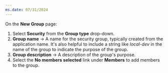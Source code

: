 ```yaml
---
ms.date: 07/31/2024
---
```

On the **New Group** page:

1. Select **Security** from the **Group type** drop-down.
1. **Group name** &rarr; A name for the security group, typically created from the application name. It's also helpful to include a string like *local-dev* in the name of the group to indicate the purpose of the group.
1. **Group description** &rarr; A description of the group's purpose.
1. Select the **No members selected** link under **Members** to add members to the group.
